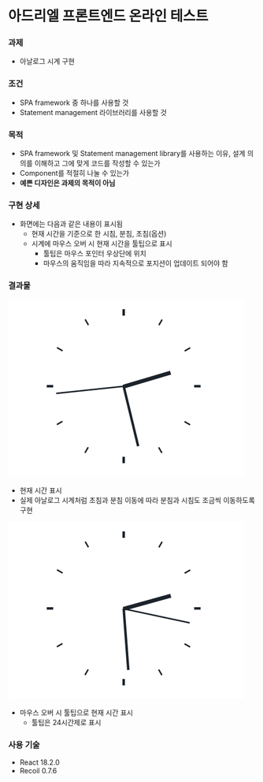 # 아드리엘 프론트엔드 온라인 테스트

### 과제

- 아날로그 시계 구현

### 조건

- SPA framework 중 하나를 사용할 것
- Statement management 라이브러리를 사용할 것

### 목적

- SPA framework 및 Statement management library를 사용하는 이유, 설계 의의를 이해하고 그에 맞게 코드를 작성할 수 있는가
- Component를 적절히 나눌 수 있는가
- **예쁜 디자인은 과제의 목적이 아님**

### 구현 상세

- 화면에는 다음과 같은 내용이 표시됨
  - 현재 시간을 기준으로 한 시침, 분침, 초침(옵션)
  - 시계에 마우스 오버 시 현재 시간을 툴팁으로 표시
    - 툴팁은 마우스 포인터 우상단에 위치
    - 마우스의 움직임을 따라 지속적으로 포지션이 업데이트 되어야 함

### 결과물

![clock](images/clock.gif)

- 현재 시간 표시
- 실제 아날로그 시계처럼 초침과 분침 이동에 따라 분침과 시침도 조금씩 이동하도록 구현

![tooltip](images/tooltip.gif)

- 마우스 오버 시 툴팁으로 현재 시간 표시
  - 툴팁은 24시간제로 표시


### 사용 기술

- React 18.2.0
- Recoil 0.7.6

